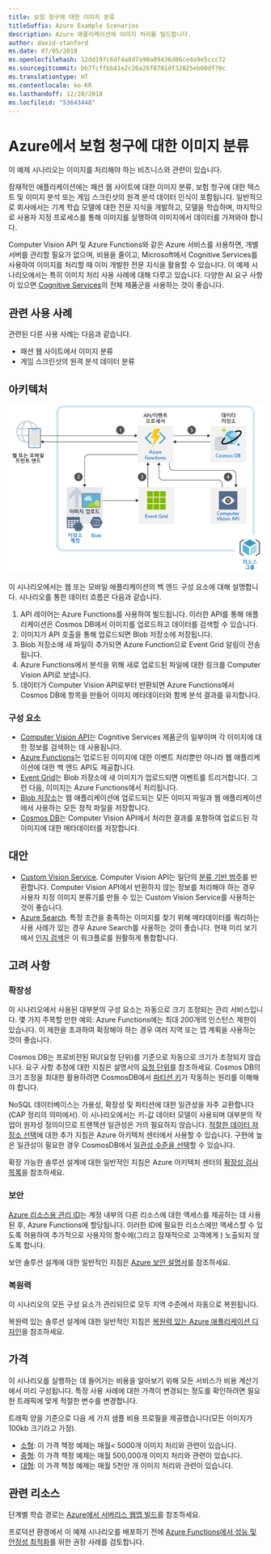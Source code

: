 ```yaml
---
title: 보험 청구에 대한 이미지 분류
titleSuffix: Azure Example Scenarios
description: Azure 애플리케이션에 이미지 처리를 빌드합니다.
author: david-stanford
ms.date: 07/05/2018
ms.openlocfilehash: 12dd197c6df4a8d7a90a09436d86ce4a9e5ccc72
ms.sourcegitcommit: bb7fcffbb41e2c26a26f8781df32825eb60df70c
ms.translationtype: HT
ms.contentlocale: ko-KR
ms.lasthandoff: 12/20/2018
ms.locfileid: "53643448"
---
```

# <a name="image-classification-for-insurance-claims-on-azure"></a>Azure에서 보험 청구에 대한 이미지 분류

이 예제 시나리오는 이미지를 처리해야 하는 비즈니스와 관련이 있습니다.

잠재적인 애플리케이션에는 패션 웹 사이트에 대한 이미지 분류, 보험 청구에 대한 텍스트 및 이미지 분석 또는 게임 스크린샷의 원격 분석 데이터 인식이 포함됩니다. 일반적으로 회사에서는 기계 학습 모델에 대한 전문 지식을 개발하고, 모델을 학습하며, 마지막으로 사용자 지정 프로세스를 통해 이미지를 실행하여 이미지에서 데이터를 가져와야 합니다.

Computer Vision API 및 Azure Functions와 같은 Azure 서비스를 사용하면, 개별 서버를 관리할 필요가 없으며, 비용을 줄이고, Microsoft에서 Cognitive Services를 사용하여 이미지를 처리할 때 이미 개발한 전문 지식을 활용할 수 있습니다. 이 예제 시나리오에서는 특히 이미지 처리 사용 사례에 대해 다루고 있습니다. 다양한 AI 요구 사항이 있으면 [Cognitive Services](/azure/#pivot=products&panel=ai)의 전체 제품군을 사용하는 것이 좋습니다.

## <a name="relevant-use-cases"></a>관련 사용 사례

관련된 다른 사용 사례는 다음과 같습니다.

- 패션 웹 사이트에서 이미지 분류
- 게임 스크린샷의 원격 분석 데이터 분류

## <a name="architecture"></a>아키텍처

![이미지 분류를 위한 아키텍처][architecture]

이 시나리오에서는 웹 또는 모바일 애플리케이션의 백 엔드 구성 요소에 대해 설명합니다. 시나리오를 통한 데이터 흐름은 다음과 같습니다.

1. API 레이어는 Azure Functions를 사용하여 빌드됩니다. 이러한 API를 통해 애플리케이션은 Cosmos DB에서 이미지를 업로드하고 데이터를 검색할 수 있습니다.
2. 이미지가 API 호출을 통해 업로드되면 Blob 저장소에 저장됩니다.
3. Blob 저장소에 새 파일이 추가되면 Azure Function으로 Event Grid 알림이 전송됩니다.
4. Azure Functions에서 분석을 위해 새로 업로드된 파일에 대한 링크를 Computer Vision API로 보냅니다.
5. 데이터가 Computer Vision API로부터 반환되면 Azure Functions에서 Cosmos DB에 항목을 만들어 이미지 메타데이터와 함께 분석 결과를 유지합니다.

### <a name="components"></a>구성 요소

- [Computer Vision API](/azure/cognitive-services/computer-vision/home)는 Cognitive Services 제품군의 일부이며 각 이미지에 대한 정보를 검색하는 데 사용됩니다.
- [Azure Functions](/azure/azure-functions/functions-overview)는 업로드된 이미지에 대한 이벤트 처리뿐만 아니라 웹 애플리케이션에 대한 백 엔드 API도 제공합니다.
- [Event Grid](/azure/event-grid/overview)는 Blob 저장소에 새 이미지가 업로드되면 이벤트를 트리거합니다. 그런 다음, 이미지는 Azure Functions에서 처리됩니다.
- [Blob 저장소](/azure/storage/blobs/storage-blobs-introduction)는 웹 애플리케이션에 업로드되는 모든 이미지 파일과 웹 애플리케이션에서 사용하는 모든 정적 파일을 저장합니다.
- [Cosmos DB](/azure/cosmos-db/introduction)는 Computer Vision API에서 처리한 결과를 포함하여 업로드된 각 이미지에 대한 메타데이터를 저장합니다.

## <a name="alternatives"></a>대안

- [Custom Vision Service](/azure/cognitive-services/custom-vision-service/home). Computer Vision API는 일단의 [분류 기반 범주][cv-categories]를 반환합니다. Computer Vision API에서 반환하지 않는 정보를 처리해야 하는 경우 사용자 지정 이미지 분류기를 만들 수 있는 Custom Vision Service를 사용하는 것이 좋습니다.
- [Azure Search](/azure/search/search-what-is-azure-search). 특정 조건을 충족하는 이미지를 찾기 위해 메타데이터를 쿼리하는 사용 사례가 있는 경우 Azure Search를 사용하는 것이 좋습니다. 현재 미리 보기에서 [인지 검색](/azure/search/cognitive-search-concept-intro)은 이 워크플로를 원활하게 통합합니다.

## <a name="considerations"></a>고려 사항

### <a name="scalability"></a>확장성

이 시나리오에서 사용된 대부분의 구성 요소는 자동으로 크기 조정되는 관리 서비스입니다. 몇 가지 주목할 만한 예외: Azure Functions에는 최대 200개의 인스턴스 제한이 있습니다. 이 제한을 초과하여 확장해야 하는 경우 여러 지역 또는 앱 계획을 사용하는 것이 좋습니다.

Cosmos DB는 프로비전된 RU(요청 단위)를 기준으로 자동으로 크기가 조정되지 않습니다. 요구 사항 추정에 대한 지침은 설명서의 [요청 단위](/azure/cosmos-db/request-units)를 참조하세요. Cosmos DB의 크기 조정을 최대한 활용하려면 CosmosDB에서 [파티션 키](/azure/cosmos-db/partition-data)가 작동하는 원리를 이해해야 합니다.

NoSQL 데이터베이스는 가용성, 확장성 및 파티션에 대한 일관성을 자주 교환합니다(CAP 정리의 의미에서). 이 시나리오에서는 키-값 데이터 모델이 사용되며 대부분의 작업이 원자성 정의이므로 트랜잭션 일관성은 거의 필요하지 않습니다. [적절한 데이터 저장소 선택](../../guide/technology-choices/data-store-overview.md)에 대한 추가 지침은 Azure 아키텍처 센터에서 사용할 수 있습니다. 구현에 높은 일관성이 필요한 경우 CosmosDB에서 [일관성 수준을 선택](/azure/cosmos-db/consistency-levels)할 수 있습니다.

확장 가능한 솔루션 설계에 대한 일반적인 지침은 Azure 아키텍처 센터의 [확장성 검사 목록][scalability]을 참조하세요.

### <a name="security"></a>보안

[Azure 리소스용 관리 ID][msi]는 계정 내부의 다른 리소스에 대한 액세스를 제공하는 데 사용된 후, Azure Functions에 할당됩니다. 이러한 ID에 필요한 리소스에만 액세스할 수 있도록 허용하여 추가적으로 사용자의 함수에(그리고 잠재적으로 고객에게 ) 노출되지 않도록 합니다.

보안 솔루션 설계에 대한 일반적인 지침은 [Azure 보안 설명서][security]를 참조하세요.

### <a name="resiliency"></a>복원력

이 시나리오의 모든 구성 요소가 관리되므로 모두 지역 수준에서 자동으로 복원됩니다.

복원력 있는 솔루션 설계에 대한 일반적인 지침은 [복원력 있는 Azure 애플리케이션 디자인][resiliency]을 참조하세요.

## <a name="pricing"></a>가격

이 시나리오를 실행하는 데 들어가는 비용을 알아보기 위해 모든 서비스가 비용 계산기에서 미리 구성됩니다. 특정 사용 사례에 대한 가격이 변경되는 정도를 확인하려면 필요한 트래픽에 맞게 적절한 변수를 변경합니다.

트래픽 양을 기준으로 다음 세 가지 샘플 비용 프로필을 제공했습니다(모든 이미지가 100kb 크기라고 가정).

- [소형][small-pricing]: 이 가격 책정 예제는 매월&lt; 5000개 이미지 처리와 관련이 있습니다.
- [중형][medium-pricing]: 이 가격 책정 예제는 매월 500,000개 이미지 처리와 관련이 있습니다.
- [대형][large-pricing]: 이 가격 책정 예제는 매월 5천만 개 이미지 처리와 관련이 있습니다.

## <a name="related-resources"></a>관련 리소스

단계별 학습 경로는 [Azure에서 서버리스 웹앱 빌드][serverless]를 참조하세요.

프로덕션 환경에서 이 예제 시나리오를 배포하기 전에 [Azure Functions에서 성능 및 안정성 최적화][functions-best-practices]를 위한 권장 사례를 검토합니다.

<!-- links -->
[architecture]: ./media/architecture-intelligent-apps-image-processing.png
[small-pricing]: https://azure.com/e/f9b59d238b43423683db73f4a31dc380
[medium-pricing]: https://azure.com/e/7c7fc474db344b87aae93bc29ae27108
[large-pricing]: https://azure.com/e/cbadbca30f8640d6a061f8457a74ba7d
[cognitive-search]: /azure/search/cognitive-search-concept-intro
[serverless]: /azure/functions/tutorial-static-website-serverless-api-with-database
[cv-categories]: /azure/cognitive-services/computer-vision/home#the-86-category-concept
[resiliency]: /azure/architecture/resiliency/
[security]: /azure/security/
[scalability]: /azure/architecture/checklist/scalability
[functions-best-practices]: /azure/azure-functions/functions-best-practices
[msi]: /azure/app-service/app-service-managed-service-identity

